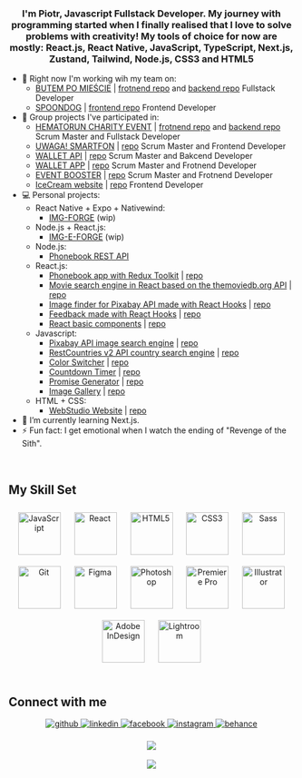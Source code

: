 ### <div align="center">I'm Piotr, Javascript Fullstack Developer. My journey with programming started when I finally realised that I love to solve problems with creativity! My tools of choice for now are mostly: React.js, React Native, JavaScript, TypeScript, Next.js, Zustand, Tailwind, Node.js, CSS3 and HTML5</div> 
  
- 🔭 Right now I'm working wih my team on:
    - [BUTEM PO MIEŚCIE](https://butempomiescie.pl/) | [frotnend repo](https://github.com/butempomiesciepoznan/butem-nuxt/wiki) and [backend repo](https://github.com/butempomiesciepoznan/butem-bedrock-wp/wiki) Fullstack Developer
    - [SPOONDOG](https://spoondog.vercel.app/) | [frontend repo](https://github.com/PiotrDrechsler/spoondog) Frontend Developer
- 🌽 Group projects I've participated in:
   - [HEMATORUN CHARITY EVENT](https://jolly-island-02c410b1e.5.azurestaticapps.net/) | [frotnend repo](https://github.com/Astrix1234/charity-run) and [backend repo](https://github.com/Astrix1234/charity-run-backend) Scrum Master and Fullstack Developer
   - [UWAGA! SMARTFON](https://us.uwagasmartfon.pl/) | [repo](https://github.com/barteknr1/uwaga-smartfon) Scrum Master and Frontend Developer
   - [WALLET API](https://github.com/AMichalMurawski/walletapp-api) | [repo](https://github.com/AMichalMurawski/walletapp-api) Scrum Master and Bakcend Developer
   - [WALLET APP](https://flourishing-sherbet-fc5f8a.netlify.app/) | [repo](https://github.com/AMichalMurawski/walletapp) Scrum Master and Frotnend Developer
   - [EVENT BOOSTER](https://ewelinamaniecka.github.io/event-booster-team-project) | [repo](https://github.com/EwelinaManiecka/event-booster-team-project) Scrum Master and Frotnend Developer 
   - [IceCream website](https://luizaraczylo.github.io/project-team6/) | [repo](https://github.com/LuizaRaczylo/project-team6) Frontend Developer  
- 💻 Personal projects:
   - React Native + Expo + Nativewind:
      - [IMG-FORGE](https://github.com/PiotrDrechsler/img-forge) (wip)
   - Node.js + React.js:
      - [IMG-E-FORGE](https://github.com/PiotrDrechsler/IMG-E-FORGE) (wip)
   - Node.js:
      - [Phonebook REST API](https://github.com/PiotrDrechsler/phonebookAPI)
   - React.js:
      - [Phonebook app with Redux Toolkit](https://piotrdrechsler.github.io/goit-react-hw-08-phonebook/) | [repo](https://github.com/PiotrDrechsler/goit-react-hw-08-phonebook)
      - [Movie search engine in React based on the themoviedb.org API](https://piotrdrechsler.github.io/goit-react-hw-05-movies/) | [repo](https://github.com/PiotrDrechsler/goit-react-hw-05-movies)
      - [Image finder for Pixabay API made with React Hooks](https://piotrdrechsler.github.io/goit-react-hw-04-images/) | [repo](https://github.com/PiotrDrechsler/goit-react-hw-04-images)
      - [Feedback made with React Hooks](https://piotrdrechsler.github.io/goit-react-hw-04-feedback/) | [repo](https://github.com/PiotrDrechsler/goit-react-hw-04-feedback)
      - [React basic components](https://piotrdrechsler.github.io/goit-react-hw-01-components/) | [repo](https://github.com/PiotrDrechsler/goit-react-hw-01-components)
   - Javascript:
      - [Pixabay API image search engine](https://piotrdrechsler.github.io/goit-js-hw-11) | [repo](https://github.com/PiotrDrechsler/goit-js-hw-11)
      - [RestCountries v2 API country search engine](https://piotrdrechsler.github.io/goit-js-hw-10) | [repo](https://github.com/PiotrDrechsler/goit-js-hw-10)
      - [Color Switcher](https://piotrdrechsler.github.io/goit-js-hw-09/01-color-switcher.html) | [repo](https://github.com/PiotrDrechsler/goit-js-hw-09)
      - [Countdown Timer](https://piotrdrechsler.github.io/goit-js-hw-09/02-timer.html) | [repo](https://github.com/PiotrDrechsler/goit-js-hw-09)
      - [Promise Generator](https://piotrdrechsler.github.io/goit-js-hw-09/03-promises.html) | [repo](https://github.com/PiotrDrechsler/goit-js-hw-09)
      - [Image Gallery](https://piotrdrechsler.github.io/goit-js-hw-08/01-gallery.html) | [repo](https://github.com/PiotrDrechsler/goit-js-hw-08)
   - HTML + CSS:
      - [WebStudio Website](https://piotrdrechsler.github.io/goit-markup-hw-08/) | [repo](https://github.com/PiotrDrechsler/goit-markup-hw-08)
- 🌱 I’m currently learning Next.js.
- ⚡ Fun fact: I get emotional when I watch the ending of "Revenge of the Sith".
  
<br/>  

## My Skill Set  
<div align="center">
<a href="https://www.javascript.com/" target="_blank"><img style="margin: 10px" src="https://profilinator.rishav.dev/skills-assets/javascript-original.svg" alt="JavaScript" height="75" /></a>
<a href="https://reactjs.org/" target="_blank"><img style="margin: 10px" src="https://profilinator.rishav.dev/skills-assets/react-original-wordmark.svg" alt="React" height="75" /></a>
<a href="https://en.wikipedia.org/wiki/HTML5" target="_blank"><img style="margin: 10px" src="https://profilinator.rishav.dev/skills-assets/html5-original-wordmark.svg" alt="HTML5" height="75" /></a> 
<a href="https://www.w3schools.com/css/" target="_blank"><img style="margin: 10px" src="https://profilinator.rishav.dev/skills-assets/css3-original-wordmark.svg" alt="CSS3" height="75" /></a>
<a href="https://sass-lang.com/" target="_blank"><img style="margin: 10px" src="https://profilinator.rishav.dev/skills-assets/sass-original.svg" alt="Sass" height="75" /></a>  
<a href="https://github.com/" target="_blank"><img style="margin: 10px" src="https://profilinator.rishav.dev/skills-assets/git-scm-icon.svg" alt="Git" height="75" /></a>     
<a href="https://www.figma.com/" target="_blank"><img style="margin: 10px" src="https://profilinator.rishav.dev/skills-assets/figma-icon.svg" alt="Figma" height="75" /></a>  
<a href="https://www.adobe.com/in/products/photoshop.html" target="_blank"><img style="margin: 10px" src="https://profilinator.rishav.dev/skills-assets/photoshop-plain.svg" alt="Photoshop" height="75" /></a>  
<a href="https://www.adobe.com/in/products/premiere.html" target="_blank"><img style="margin: 10px" src="https://profilinator.rishav.dev/skills-assets/adobepremierepro.png" alt="Premiere Pro" height="75" /></a>  
<a href="https://www.adobe.com/in/products/illustrator.html" target="_blank"><img style="margin: 10px" src="https://profilinator.rishav.dev/skills-assets/adobe_illustrator-icon.svg" alt="Illustrator" height="75" /></a>  
<a href="https://www.adobe.com/in/products/indesign.html" target="_blank"><img style="margin: 10px" src="https://profilinator.rishav.dev/skills-assets/adobeindesign.svg" alt="Adobe InDesign" height="75" /></a> 
<a href="https://www.adobe.com/products/photoshop-lightroom.html" target="_blank"><img style="margin: 10px" src="https://profilinator.rishav.dev/skills-assets/lightroom.png" alt="Lightroom" height="75" /></a>  
</div>  

<br/>  


## Connect with me  
<div align="center">
<a href="https://github.com/PiotrDrechsler/" target="_blank">
<img src=https://img.shields.io/badge/github-%2324292e.svg?&style=for-the-badge&logo=github&logoColor=white alt=github style="margin-bottom: 5px;" />
</a>
<a href="https://www.linkedin.com/in/piotr-drechsler/" target="_blank">
<img src=https://img.shields.io/badge/linkedin-%231E77B5.svg?&style=for-the-badge&logo=linkedin&logoColor=white alt=linkedin style="margin-bottom: 5px;" />
</a>
<a href="https://www.facebook.com/piotr.drechsler" target="_blank">
<img src=https://img.shields.io/badge/facebook-%232E87FB.svg?&style=for-the-badge&logo=facebook&logoColor=white alt=facebook style="margin-bottom: 5px;" />
</a>
<a href="https://instagram.com/stone__turner" target="_blank">
<img src=https://img.shields.io/badge/instagram-%23000000.svg?&style=for-the-badge&logo=instagram&logoColor=white alt=instagram style="margin-bottom: 5px;" />
</a>
<a href="https://www.behance.net/pdrech698f" target="_blank">
<img src=https://img.shields.io/badge/behance-%23191919.svg?&style=for-the-badge&logo=behance&logoColor=white alt=behance style="margin-bottom: 5px;" />
</a>  
</div>  

<br/>  

<div align="center"><img src="https://github-readme-stats.vercel.app/api?username=piotrdrechsler&theme=transparent"/></div> 
  
<br/>    

<div align="center">
<img src="https://komarev.com/ghpvc/?username=PiotrDrechsler&&style=flat-square" align="center" />
</div>  

<br />


